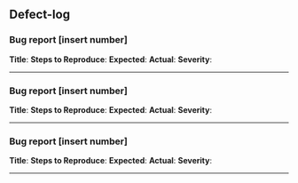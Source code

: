 ## Defect-log
  

### Bug report [insert number]

**Title**:
**Steps to Reproduce**:
**Expected**:
**Actual**: 
**Severity**:

---

### Bug report [insert number]

**Title**:
**Steps to Reproduce**:
**Expected**:
**Actual**: 
**Severity**:

---

### Bug report [insert number]

**Title**:
**Steps to Reproduce**:
**Expected**:
**Actual**: 
**Severity**:

---